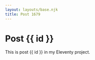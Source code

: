 ```yaml
---
layout: layouts/base.njk
title: Post 1679
---
```


# Post {{ id }}

This is post {{ id }} in my Eleventy project.
